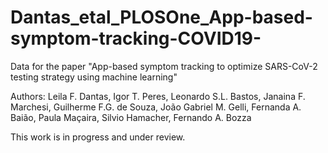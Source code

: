 # Dantas_etal_PLOSOne_App-based-symptom-tracking-COVID19-
Data for the paper "App-based symptom tracking to optimize SARS-CoV-2 testing strategy using machine learning" 

Authors: Leila F. Dantas, Igor T. Peres, Leonardo S.L. Bastos, Janaina F. Marchesi, Guilherme F.G. de Souza, João Gabriel M. Gelli, Fernanda A. Baião, Paula Maçaira, Silvio Hamacher, Fernando A. Bozza


This work is in progress and under review.

